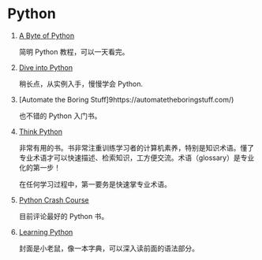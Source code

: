 # Python

1. [A Byte of Python](https://python.swaroopch.com)

   简明 Python 教程，可以一天看完。
2. [Dive into Python](https://github.com/diveintomark/diveintopython3)

   稍长点，从实例入手，慢慢学会 Python.
3. [Automate the Boring Stuff]9https://automatetheboringstuff.com/)

   也不错的 Python 入门书。
4. [Think Python](http://greenteapress.com/wp/think-python-2e/)

   非常有用的书。书非常注重训练学习者的计算机素养，特别是知识术语。懂了专业术语才可以快速描述、检索知识，工方便交流。术语（glossary）是专业化的第一步！

   在任何学习过程中，第一要务是快速掌专业术语。
5. [Python Crash Course](https://github.com/MrAlex6204/Books/blob/master/python-crash-course.pdf)

   目前评论最好的 Python 书。
6. [Learning Python](http://shop.oreilly.com/product/9780596002817.do)

   封面是小老鼠，像一本字典，可以深入读前面的语法部分。

